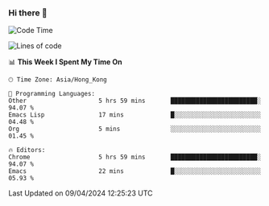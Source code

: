 ### Hi there 👋

<!--
**nicehiro/nicehiro** is a ✨ _special_ ✨ repository because its `README.md` (this file) appears on your GitHub profile.

Here are some ideas to get you started:

- 🔭 I’m currently working on ...
- 🌱 I’m currently learning ...
- 👯 I’m looking to collaborate on ...
- 🤔 I’m looking for help with ...
- 💬 Ask me about ...
- 📫 How to reach me: ...
- 😄 Pronouns: ...
- ⚡ Fun fact: ...
-->

<!--START_SECTION:waka-->
![Code Time](http://img.shields.io/badge/Code%20Time-301%20hrs%2040%20mins-blue)

![Lines of code](https://img.shields.io/badge/From%20Hello%20World%20I%27ve%20Written-2.6%20million%20lines%20of%20code-blue)

📊 **This Week I Spent My Time On** 

```text
🕑︎ Time Zone: Asia/Hong_Kong

💬 Programming Languages: 
Other                    5 hrs 59 mins       ████████████████████████░   94.07 % 
Emacs Lisp               17 mins             █░░░░░░░░░░░░░░░░░░░░░░░░   04.48 % 
Org                      5 mins              ░░░░░░░░░░░░░░░░░░░░░░░░░   01.45 % 

🔥 Editors: 
Chrome                   5 hrs 59 mins       ████████████████████████░   94.07 % 
Emacs                    22 mins             █░░░░░░░░░░░░░░░░░░░░░░░░   05.93 % 
```


 Last Updated on 09/04/2024 12:25:23 UTC
<!--END_SECTION:waka-->
